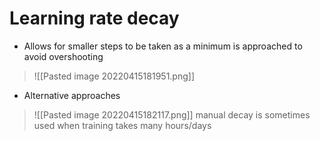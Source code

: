 # Learning rate decay
- Allows for smaller steps to be taken as a minimum is approached to avoid overshooting
>![[Pasted image 20220415181951.png]]
- Alternative approaches
>![[Pasted image 20220415182117.png]]
manual decay is sometimes used when training takes many hours/days